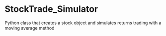 # StockTrade_Simulator
Python class that creates a stock object and simulates returns trading with a moving average method
